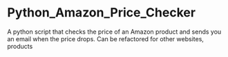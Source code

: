 # Python_Amazon_Price_Checker
A python script that checks the price of an Amazon product and sends you an email when the price drops. Can be refactored for other websites, products
